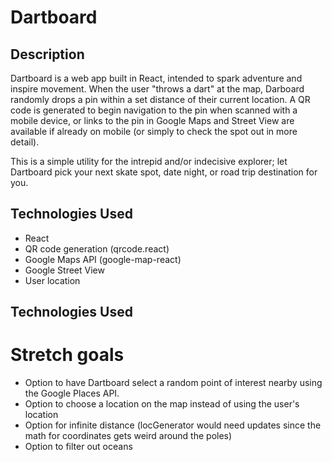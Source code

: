 # Dartboard

## Description

Dartboard is a web app built in React, intended to spark adventure and inspire movement.
When the user "throws a dart" at the map, Darboard randomly drops a pin within a set distance 
of their current location. A QR code is generated to begin navigation to the pin when scanned with a mobile device,
or links to the pin in Google Maps and Street View are available if already on mobile (or simply to 
check the spot out in more detail). 

This is a simple utility for the intrepid and/or indecisive explorer; let Dartboard pick your next skate spot, date night, or
road trip destination for you.

## Technologies Used

- React
- QR code generation (qrcode.react) 
- Google Maps API (google-map-react)
- Google Street View
- User location

## Technologies Used

# Stretch goals

- Option to have Dartboard select a random point of interest nearby using the Google Places API. 
- Option to choose a location on the map instead of using the user's location
- Option for infinite distance (locGenerator would need updates since the math for coordinates gets weird around the poles)
- Option to filter out oceans
